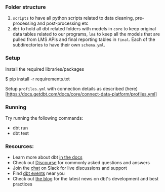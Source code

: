 ### Folder structure
1. `scripts` to have all python scripts related to data cleaning, pre-processing and post-processing etc
2. `dbt` to hold all dbt related folders with models in `core` to keep original data tables related to our programs, `lms` to keep all the models that are pulled from LMS APIs and final reporting tables in `final`. Each of the subdirectories to have their own `schema.yml`.


### Setup

Install the required libraries/packages

$ pip install -r requirements.txt

Setup `profiles.yml` with connection details as described (here)[https://docs.getdbt.com/docs/core/connect-data-platform/profiles.yml]


### Running

Try running the following commands:
- dbt run
- dbt test


### Resources:
- Learn more about dbt [in the docs](https://docs.getdbt.com/docs/introduction)
- Check out [Discourse](https://discourse.getdbt.com/) for commonly asked questions and answers
- Join the [chat](https://community.getdbt.com/) on Slack for live discussions and support
- Find [dbt events](https://events.getdbt.com) near you
- Check out [the blog](https://blog.getdbt.com/) for the latest news on dbt's development and best practices
